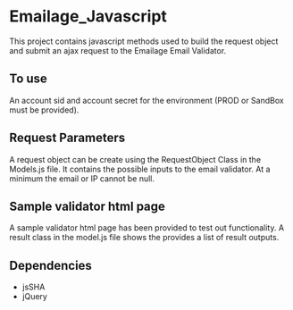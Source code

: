 # Emailage_Javascript
This project contains javascript methods used to build the request object and submit an ajax request to the Emailage Email Validator. 

## To use
An account sid and account secret for the environment (PROD or SandBox must be provided).
## Request Parameters
A request object can be create using the RequestObject Class in the Models.js file. It contains the possible inputs to the email validator. At a minimum the email or IP cannot be null.

## Sample validator html page
A sample validator html page has been provided to test out functionality. A result class in the model.js file shows the provides a list of result outputs.

## Dependencies
* jsSHA
* jQuery




